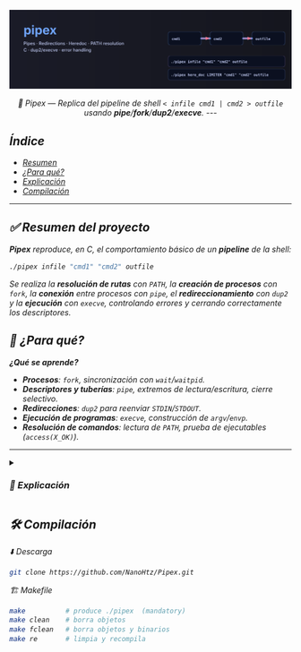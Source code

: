 <!-- ===================== BANNER ===================== -->
<p align="center">
  <img src="https://raw.githubusercontent.com/NanoHtz/Assets/main/pipex/banner.svg" alt="Pipex banner">
</p>

<p align="center"><i>🧵 Pipex — Replica del pipeline de shell <code>&lt; infile cmd1 | cmd2 &gt; outfile</code> usando <b>pipe</b>/<b>fork</b>/<b>dup2</b>/<b>execve</b>.
---

## Índice
- [Resumen](#resumen)
- [¿Para qué?](#para-que)
- [Explicación](#explicacion)
- [Compilación](#compilacion)

---
<a id="resumen"></a>
## ✅ Resumen del proyecto<br>

**Pipex** reproduce, en C, el comportamiento básico de un **pipeline** de la shell:
```bash
./pipex infile "cmd1" "cmd2" outfile
```
Se realiza la **resolución de rutas** con `PATH`, la **creación de procesos** con `fork`, la **conexión** entre procesos con `pipe`, el **redireccionamiento** con `dup2` y la **ejecución** con `execve`, controlando errores y cerrando correctamente los descriptores.
<a id="para-que"></a>
## 🧩 ¿Para qué?

**¿Qué se aprende?**
- **Procesos**: `fork`, sincronización con `wait`/`waitpid`.
- **Descriptores y tuberías**: `pipe`, extremos de lectura/escritura, cierre selectivo.
- **Redirecciones**: `dup2` para reenviar `STDIN`/`STDOUT`.
- **Ejecución de programas**: `execve`, construcción de `argv`/`envp`.
- **Resolución de comandos**: lectura de `PATH`, prueba de ejecutables (`access(X_OK)`).

---

<a id="explicacion"></a>
<details>
  <summary><h3>📝 Explicación</h3></summary>

### 🔌 Tuberías y duplicación de FDs
- `pipe(fd)` crea dos extremos: `fd[0]` (lectura) y `fd[1]` (escritura).
- `dup2(old, new)` redirige `new` hacia `old`. Tras duplicar, puedes **cerrar** el original.
- Cada proceso debe **cerrar** todos los FDs que **no usa** para evitar bloqueos (lectores que nunca ven EOF).

### 🧭 Flujo
Equivalente a: `< infile cmd1 | cmd2 > outfile`

1) **Abrir** ficheros
   - `infile`: `open(..., O_RDONLY)`
   - `outfile`: `open(..., O_CREAT|O_TRUNC|O_WRONLY, 0644)`

2) **Crear** `pipe(p)`

3) **fork #1 (hijo A → cmd1)**
   - `dup2(infile, STDIN_FILENO)`
   - `dup2(p[1], STDOUT_FILENO)`
   - **Cerrar**: `infile`, ambos `p[]`, `outfile` (no lo usa)
   - **execve** de `cmd1` (tras resolver PATH)

4) **fork #2 (hijo B → cmd2)**
   - `dup2(p[0], STDIN_FILENO)`
   - `dup2(outfile, STDOUT_FILENO)`
   - **Cerrar**: `outfile`, ambos `p[]`, `infile`
   - **execve** de `cmd2`

5) **Padre**
   - Cierra **todos** los FDs (`infile`, `outfile`, `p[0]`, `p[1]`)
   - `waitpid` a los hijos y propaga un código de salida coherente (p. ej. el del último comando)
   -
</details>

<a id="compilacion"></a>
## 🛠️ Compilación
⬇️ Descarga

```bash
git clone https://github.com/NanoHtz/Pipex.git
```
🏗️ Makefile
```bash
make          # produce ./pipex  (mandatory)
make clean    # borra objetos
make fclean   # borra objetos y binarios
make re       # limpia y recompila
```

